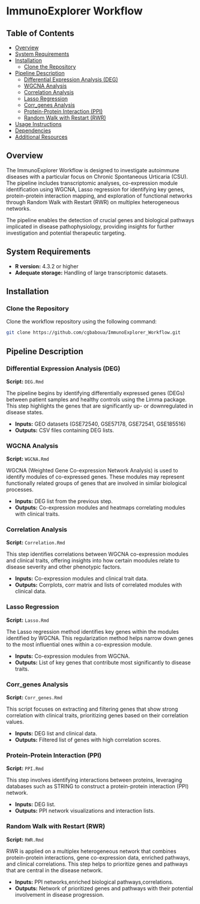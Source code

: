 # ImmunoExplorer Workflow

## Table of Contents
- [Overview](#overview)
- [System Requirements](#system-requirements)
- [Installation](#installation)
  - [Clone the Repository](#clone-the-repository)
- [Pipeline Description](#pipeline-description)
  - [Differential Expression Analysis (DEG)](#differential-expression-analysis-deg)
  - [WGCNA Analysis](#wgcna-analysis)
  - [Correlation Analysis](#correlation-analysis)
  - [Lasso Regression](#lasso-regression)
  - [Corr_genes Analysis](#corr_genes-analysis)
  - [Protein-Protein Interaction (PPI)](#protein-protein-interaction-ppi)
  - [Random Walk with Restart (RWR)](#random-walk-with-restart-rwr)
- [Usage Instructions](#usage-instructions)
- [Dependencies](#dependencies)
- [Additional Resources](#additional-resources)

## Overview

The ImmunoExplorer Workflow is designed to investigate autoimmune diseases with a particular focus on Chronic Spontaneous Urticaria (CSU). The pipeline includes transcriptomic analyses, co-expression module identification using WGCNA, Lasso regression for identifying key genes, protein-protein interaction mapping, and exploration of functional networks through Random Walk with Restart (RWR) on multiplex heterogeneous networks.

The pipeline enables the detection of crucial genes and biological pathways implicated in disease pathophysiology, providing insights for further investigation and potential therapeutic targeting.

## System Requirements

- **R version:** 4.3.2 or higher
- **Adequate storage:** Handling of large transcriptomic datasets.

## Installation

### Clone the Repository

Clone the workflow repository using the following command:

```bash
git clone https://github.com/cgbaboua/ImmunoExplorer_Workflow.git
```
## Pipeline Description

### Differential Expression Analysis (DEG)
**Script:** `DEG.Rmd`

The pipeline begins by identifying differentially expressed genes (DEGs) between patient samples and healthy controls using the Limma package. This step highlights the genes that are significantly up- or downregulated in disease states.

- **Inputs:** GEO datasets (GSE72540, GSE57178, GSE72541, GSE185516)
- **Outputs:** CSV files containing DEG lists.

### WGCNA Analysis
**Script:** `WGCNA.Rmd`

WGCNA (Weighted Gene Co-expression Network Analysis) is used to identify modules of co-expressed genes. These modules may represent functionally related groups of genes that are involved in similar biological processes.

- **Inputs:** DEG list from the previous step.
- **Outputs:** Co-expression modules and heatmaps correlating modules with clinical traits.

### Correlation Analysis
**Script:** `Correlation.Rmd`

This step identifies correlations between WGCNA co-expression modules and clinical traits, offering insights into how certain moodules relate to disease severity and other phenotypic factors.

- **Inputs:** Co-expression modules and clinical trait data.
- **Outputs:** Corrplots, corr matrix and lists of correlated modules with clinical data.

### Lasso Regression
**Script:** `Lasso.Rmd`

The Lasso regression method identifies key genes within the modules identified by WGCNA. This regularization method helps narrow down genes to the most influential ones within a co-expression module.

- **Inputs:** Co-expression modules from WGCNA.
- **Outputs:** List of key genes that contribute most significantly to disease traits.

### Corr_genes Analysis
**Script:** `Corr_genes.Rmd`

This script focuses on extracting and filtering genes that show strong correlation with clinical traits, prioritizing genes based on their correlation values.

- **Inputs:** DEG list and clinical data.
- **Outputs:** Filtered list of genes with high correlation scores.

### Protein-Protein Interaction (PPI)
**Script:** `PPI.Rmd`

This step involves identifying interactions between proteins, leveraging databases such as STRING to construct a protein-protein interaction (PPI) network.

- **Inputs:** DEG list.
- **Outputs:** PPI network visualizations and interaction lists.

### Random Walk with Restart (RWR)
**Script:** `RWR.Rmd`

RWR is applied on a multiplex heterogeneous network that combines protein-protein interactions, gene co-expression data, enriched pathways, and clinical correlations. This step helps to prioritize genes and pathways that are central in the disease network.

- **Inputs:** PPI networks,enriched biological pathways,correlations.
- **Outputs:** Network of prioritized genes and pathways with their potential involvement in disease progression.
